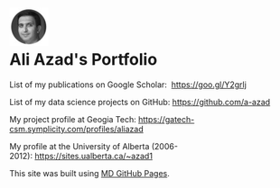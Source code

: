 <h1>
  <img src="aliazad.jpg" alt=""/>
  <br>
  Ali Azad's Portfolio
</h1>

<p>List of my publications on Google Scholar:&nbsp; <a href="https://goo.gl/Y2grlj">https://goo.gl/Y2grlj</a></p>

<p>List of my data science projects on GitHub:&nbsp;<a href="https://github.com/a-azad">https://github.com/a-azad</a></p>

<p>My project profile at Geogia Tech:&nbsp;<a href="https://gatech-csm.symplicity.com/profiles/aliazad">https://gatech-csm.symplicity.com/profiles/aliazad</a></p>

<p>My profile at the University of Alberta (2006-2012):&nbsp;<a href="https://sites.ualberta.ca/~azad1">https://sites.ualberta.ca/~azad1</a></p>


This site was built using [MD GitHub Pages](https://help.github.com/articles/basic-writing-and-formatting-syntax/).

